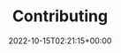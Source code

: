 ---
weight: 400
title: "Contributing"
description: "Find out how to contribute to Lotus Labs."
icon: heart_plus
lead: ""
date: 2022-10-15T02:21:15+00:00
lastmod: 2022-10-15T02:21:15+00:00
draft: false
images: []
---